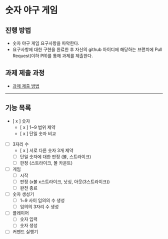 # 숫자 야구 게임
## 진행 방법
* 숫자 야구 게임 요구사항을 파악한다.
* 요구사항에 대한 구현을 완료한 후 자신의 github 아이디에 해당하는 브랜치에 Pull Request(이하 PR)를 통해 과제를 제출한다.

## 과제 제출 과정
* [과제 제출 방법](https://github.com/next-step/nextstep-docs/tree/master/precourse)

---
## 기능 목록

- [ x ] 숫자
  - [ x ] 1~9 범위 제약
  - [ x ] 단일 숫자 비교
- [ ] 3자리 수
  - [ x ] 서로 다른 숫자 3개 제약
  - [ ] 단일 숫자에 대한 판정 (볼, 스트라이크)
  - [ ] 판정 (스트라이크, 볼 카운트)
- [ ] 게임
  - [ ] 시작
  - [ ] 판정 (x볼 x스트라이크, 낫싱, 아웃(3스트라이크))
  - [ ] 완전 종료
- [ ] 숫자 생성기
  - [ ] 1~9 사이 임의의 수 생성
  - [ ] 임의의 3자리 수 생성
- [ ] 플레이어
  - [ ] 숫자 입력
  - [ ] 숫자 생성
- [ ] 커맨드 실행기